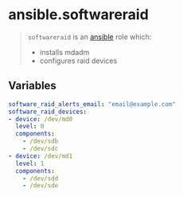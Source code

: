 # ansible.softwareraid
> `softwareraid` is an [ansible](http://www.ansible.com) role which: 
> * installs mdadm
> * configures raid devices

## Variables
```yaml
software_raid_alerts_email: "email@example.com"
software_raid_devices:
- device: /dev/md0
  level: 0
  components:
    - /dev/sdb
    - /dev/sdc
- device: /dev/md1
  level: 1
  components:
    - /dev/sdd
    - /dev/sde
```

